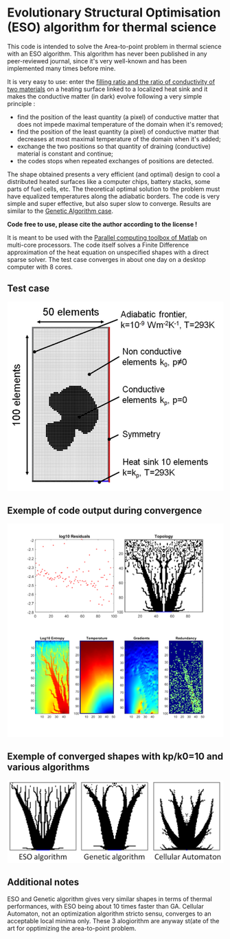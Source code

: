 # Evolutionary Structural Optimisation (ESO) algorithm for thermal science

This code is intended to solve the Area-to-point problem in thermal science with an ESO algorithm. This algorithm has never been published in any peer-reviewed journal, since it's very well-known and has been implemented many times before mine. 

It is very easy to use: enter the [filling ratio and the ratio of conductivity of two materials](https://github.com/Raphael-Boichot/Evolutionary-structural-optimisation-algorithm/blob/90a358c182916c89e3a02d2d4ccc7431a01dd4e0/Codes/Run_ESO_method.m#L8) on a heating surface linked to a localized heat sink and it makes the conductive matter (in dark) evolve following a very simple principle :
- find the position of the least quantity (a pixel) of conductive matter that does not impede maximal temperature of the domain when it's removed;
- find the position of the least quantity (a pixel) of conductive matter that decreases at most maximal temperature of the domain when it's added;
- exchange the two positions so that quantity of draining (conductive) material is constant and continue;
- the codes stops when repeated exchanges of positions are detected.
  
The shape obtained presents a very efficient (and optimal) design to cool a distributed heated surfaces like a computer chips, battery stacks, some parts of fuel cells, etc. The theoretical optimal solution to the problem must have equalized temperatures along the adiabatic borders. The code is very simple and super effective, but also super slow to converge. Results are similar to the [Genetic Algorithm case](https://github.com/Raphael-Boichot/A-genetic-algorithm-for-topology-optimization-of-area-to-point-heat-conduction-problem).

**Code free to use, please cite the author according to the license !**

It is meant to be used with the [Parallel computing toolbox of Matlab](https://fr.mathworks.com/products/parallel-computing.html) on multi-core processors. The code itself solves a Finite Difference approximation of the heat equation on unspecified shapes with a direct sparse solver. The test case converges in about one day on a desktop computer with 8 cores.

## Test case
![test case](/Pictures/Test_case.png)

## Exemple of code output during convergence
![code output](Pictures/Code_Output.png)

## Exemple of converged shapes with kp/k0=10 and various algorithms
![](Pictures/Converges_cases.png)

## Additional notes
ESO and Genetic algorithm gives very similar shapes in terms of thermal performances, with ESO being about 10 times faster than GA. Cellular Automaton, not an optimization algorithm stricto sensu, converges to an acceptable local minima only. These 3 alogiorithm are anyway st(ate of the art for opptimizing the area-to-point problem.
